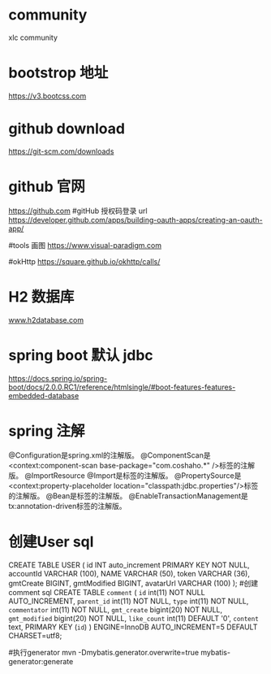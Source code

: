 # community
xlc community
 # bootstrop 地址
https://v3.bootcss.com
# github download
https://git-scm.com/downloads
# github 官网
https://github.com
#gitHub   授权码登录 url
https://developer.github.com/apps/building-oauth-apps/creating-an-oauth-app/

#tools 画图
https://www.visual-paradigm.com

#okHttp
https://square.github.io/okhttp/calls/
# H2 数据库
www.h2database.com
# spring boot 默认 jdbc 
https://docs.spring.io/spring-boot/docs/2.0.0.RC1/reference/htmlsingle/#boot-features-features-embedded-database
# spring 注解
@Configuration是spring.xml的注解版。
@ComponentScan是<context:component-scan base-package="com.coshaho.*" />标签的注解版。
@ImportResource @Import是<import resource>标签的注解版。
@PropertySource是<context:property-placeholder location="classpath:jdbc.properties"/>标签的注解版。
@Bean是<bean>标签的注解版。
@EnableTransactionManagement是tx:annotation-driven标签的注解版。
# 创建User sql
CREATE TABLE USER (
	id INT auto_increment PRIMARY KEY NOT NULL,
	accountId VARCHAR (100),
	NAME VARCHAR (50),
	token VARCHAR (36),
	gmtCreate BIGINT,
	gmtModified BIGINT,
	avatarUrl VARCHAR (100)
);
#创建comment sql
CREATE TABLE `comment` (
  `id` int(11) NOT NULL AUTO_INCREMENT,
  `parent_id` int(11) NOT NULL,
  `type` int(11) NOT NULL,
  `commentator` int(11) NOT NULL,
  `gmt_create` bigint(20) NOT NULL,
  `gmt_modified` bigint(20) NOT NULL,
  `like_count` int(11) DEFAULT '0',
  `content` text,
  PRIMARY KEY (`id`)
) ENGINE=InnoDB AUTO_INCREMENT=5 DEFAULT CHARSET=utf8;

#执行generator
mvn -Dmybatis.generator.overwrite=true mybatis-generator:generate

